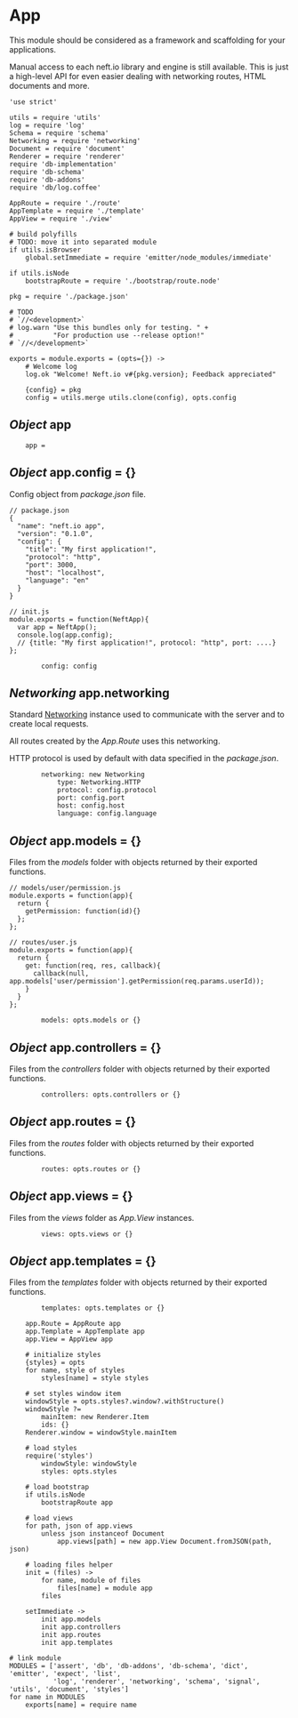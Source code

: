 App
===

This module should be considered as a framework and scaffolding for your applications.

Manual access to each neft.io library and engine is still available.
This is just a high-level API for even easier dealing with networking routes,
HTML documents and more.

	'use strict'

	utils = require 'utils'
	log = require 'log'
	Schema = require 'schema'
	Networking = require 'networking'
	Document = require 'document'
	Renderer = require 'renderer'
	require 'db-implementation'
	require 'db-schema'
	require 'db-addons'
	require 'db/log.coffee'

	AppRoute = require './route'
	AppTemplate = require './template'
	AppView = require './view'

	# build polyfills
	# TODO: move it into separated module
	if utils.isBrowser
		global.setImmediate = require 'emitter/node_modules/immediate'

	if utils.isNode
		bootstrapRoute = require './bootstrap/route.node'

	pkg = require './package.json'

	# TODO
	# `//<development>`
	# log.warn "Use this bundles only for testing. " +
	#          "For production use --release option!"
	# `//</development>`

	exports = module.exports = (opts={}) ->
		# Welcome log
		log.ok "Welcome! Neft.io v#{pkg.version}; Feedback appreciated"

		{config} = pkg
		config = utils.merge utils.clone(config), opts.config

*Object* app
------------

		app =

*Object* app.config = {}
------------------------

Config object from *package.json* file.

```
// package.json
{
  "name": "neft.io app",
  "version": "0.1.0",
  "config": {
    "title": "My first application!",
    "protocol": "http",
    "port": 3000,
    "host": "localhost",
    "language": "en"
  }
}

// init.js
module.exports = function(NeftApp){
  var app = NeftApp();
  console.log(app.config);
  // {title: "My first application!", protocol: "http", port: ....}
};
```

			config: config

*Networking* app.networking
-------------------------------

Standard [Networking](/docs/networking) instance used to communicate
with the server and to create local requests.

All routes created by the *App.Route* uses this networking.

HTTP protocol is used by default with data specified in the *package.json*.

			networking: new Networking
				type: Networking.HTTP
				protocol: config.protocol
				port: config.port
				host: config.host
				language: config.language

*Object* app.models = {}
------------------------

Files from the *models* folder with objects returned by their exported functions.

```
// models/user/permission.js
module.exports = function(app){
  return {
    getPermission: function(id){}
  };
};

// routes/user.js
module.exports = function(app){
  return {
  	get: function(req, res, callback){
  	  callback(null, app.models['user/permission'].getPermission(req.params.userId));
  	}
  }
};
```

			models: opts.models or {}

*Object* app.controllers = {}
-----------------------------

Files from the *controllers* folder with objects returned by their exported functions.

			controllers: opts.controllers or {}

*Object* app.routes = {}
------------------------

Files from the *routes* folder with objects returned by their exported functions.

			routes: opts.routes or {}

*Object* app.views = {}
-----------------------

Files from the *views* folder as *App.View* instances.

			views: opts.views or {}

*Object* app.templates = {}
---------------------------

Files from the *templates* folder with objects returned by their exported functions.

			templates: opts.templates or {}

		app.Route = AppRoute app
		app.Template = AppTemplate app
		app.View = AppView app

		# initialize styles
		{styles} = opts
		for name, style of styles
			styles[name] = style styles

		# set styles window item
		windowStyle = opts.styles?.window?.withStructure()
		windowStyle ?=
			mainItem: new Renderer.Item
			ids: {}
		Renderer.window = windowStyle.mainItem

		# load styles
		require('styles')
			windowStyle: windowStyle
			styles: opts.styles

		# load bootstrap
		if utils.isNode
			bootstrapRoute app

		# load views
		for path, json of app.views
			unless json instanceof Document
				app.views[path] = new app.View Document.fromJSON(path, json)

		# loading files helper
		init = (files) ->
			for name, module of files
				files[name] = module app
			files

		setImmediate ->
			init app.models
			init app.controllers
			init app.routes
			init app.templates

	# link module
	MODULES = ['assert', 'db', 'db-addons', 'db-schema', 'dict', 'emitter', 'expect', 'list',
	           'log', 'renderer', 'networking', 'schema', 'signal', 'utils', 'document', 'styles']
	for name in MODULES
		exports[name] = require name
